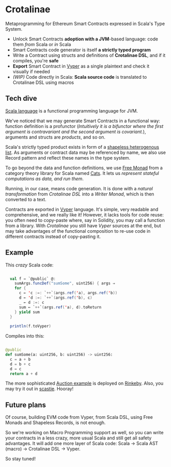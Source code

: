 # Crotalinae

Metaprogramming for Ethereum Smart Contracts expressed in Scala's Type System.

- Unlock Smart Contracts **adoption with a JVM**-based language: code them _from_ Scala or _in_ Scala
- Smart Contracts code generator is itself **a strictly typed program**
- Write a Contract using structs and definitions of **Crotalinae DSL**, and if it compiles, you're **safe**
- **Export** Smart Contract in [Vyper](https://github.com/ethereum/vyper) as a single plaintext and check it visually if needed
- _(WIP)_ Code directly in Scala: **Scala source code** is translated to Crotalinae DSL using macros

## Tech dive

[Scala language](https://www.scala-lang.org/) is a functional programming language for JVM.
 
We've noticed that we may generate Smart Contracts in a functional way: function definition is a profunctor (_Intuitively it is a bifunctor where the first argument is contravariant and the second argument is covariant._), arguments and structs are _products_, and so on.

Scala's strictly typed product exists in form of a [shapeless heterogenous list](https://github.com/milessabin/shapeless). As arguments or contract data may be referenced by name, we also use Record pattern and reflect these names in the type system.

To go beyond the data and function definitions, we use [Free Monad](https://typelevel.org/cats/datatypes/freemonad.html) from a category theory library for Scala named [Cats](https://github.com/typelevel/cats). It lets us _represent stateful computations as data, and run them_.

Running, in our case, means code generation. It is done with a _natural transformation_ from _Crotalinae DSL_ into a _Writer Monad_, which is then converted to a text.

Contracts are exported in [Vyper](https://github.com/ethereum/vyper) language. 
It's simple, very readable and comprehensive, and we really like it! 
However, it lacks tools for code reuse: you often need to copy-paste where, say in Solidity, you may call a function from a library. 
With _Crotalinae_ you still have _Vyper_ sources at the end, but may take advantages of the functional composition to re-use code in different contracts instead of copy-pasting it.

## Example

This _crazy_ Scala code:

```scala

  val f = `@public` @:
    sumArgs.funcDef("sumSome", uint256) { args ⇒
    for {
      c ← 'c :=: `++`(args.ref('a), args.ref('b))
      d ← 'd :=: `++`(args.ref('b), c)
      _ ← d :=: c
      sum ← `++`(args.ref('a), d).toReturn
    } yield sum
  }
  
  println(f.toVyper)

```

Compiles into this:

```python

@public
def sumSome(a: uint256, b: uint256) -> uint256:
  c = a + b
  d = b + c
  d = c
  return a + d

```

The more sophisticated [Auction example](https://github.com/fluencelabs/hackethberlin/blob/master/src/main/scala/fluence/Auction.scala) is deployed on [Rinkeby](https://rinkeby.etherscan.io/address/0xf24A7726eaF1337A2E8826579EA381705fe64164). Also, you may try it out in [scastie](https://scastie.scala-lang.org/9fdPcByrQM6X7zONR7YX9g). Hooray!

## Future plans

Of course, building EVM code from Vyper, from Scala DSL, using Free Monads and Shapeless Records, is not enough.

So we're working on Macro Programming support as well, so you can write your contracts in a less crazy, more usual Scala and still get all safety advantages. It will add one more layer of Scala code: Scala -> Scala AST (macro) -> Crotalinae DSL -> Vyper.

So stay tuned!